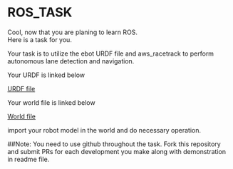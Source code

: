 # ROS_TASK


Cool, now that you are planing to learn ROS. <br>
Here is a task for you.

Your task is to utilize the ebot URDF file and aws_racetrack to perform autonomous lane detection and navigation.

Your URDF is linked below

[URDF file](https://github.com/nksas/ros_task/ebot_description/urdf/ebot.xacro)

Your world file is linked below

[World file](https://github.com/nksas/ros_task/aws-robomaker-racetrack-world/racetrack_day.world)


import your robot model in the world and do necessary operation.



##Note: 
You need to use github throughout the task. Fork this repository and submit PRs for each development you make along with demonstration in readme file.
